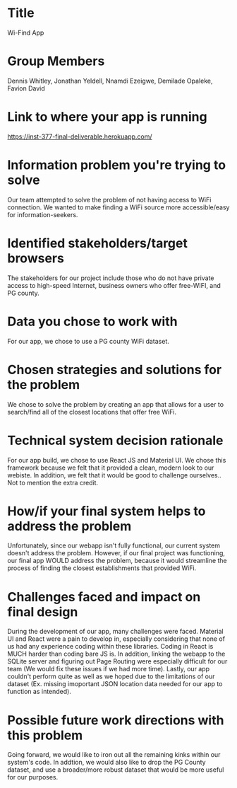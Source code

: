 # Title
Wi-Find App

# Group Members
Dennis Whitley, Jonathan Yeldell, Nnamdi Ezeigwe, Demilade Opaleke, Favion David

# Link to where your app is running
https://inst-377-final-deliverable.herokuapp.com/

# Information problem you're trying to solve
Our team attempted to solve the problem of not having access to WiFi connection.
We wanted to make finding a WiFi source more accessible/easy for information-seekers.

# Identified stakeholders/target browsers
The stakeholders for our project include those who do not have private access to high-speed Internet, business owners who offer free-WIFI, and PG county.

# Data you chose to work with
For our app, we chose to use a PG county WiFi dataset.

# Chosen strategies and solutions for the problem
We chose to solve the problem by creating an app that allows for a user to search/find all of the closest locations that offer free WiFi.

# Technical system decision rationale
For our app build, we chose to use React JS and Material UI.
We chose this framework because we felt that it provided a clean, modern look to our webiste. In addition, we felt that it would be good to challenge ourselves.. Not to mention the extra credit.

# How/if your final system helps to address the problem
Unfortunately, since our webapp isn't fully functional, our current system doesn't address the problem. However, if our final project was functioning, our final app WOULD address the problem, because it would streamline the process of finding the closest establishments that provided WiFi.

# Challenges faced and impact on final design
During the development of our app, many challenges were faced. Material UI and React were a pain to develop in, especially considering that none of us had any experience coding within these libraries. Coding in React is MUCH harder than coding bare JS is.
In addition, linking the webapp to the SQLite server and figuring out Page Routing were especially difficult for our team (We would fix these issues if we had more time). Lastly, our app couldn't perform quite as well as we hoped due to the limitations of our dataset (Ex. missing imoportant JSON location data needed for our app to function as intended).

# Possible future work directions with this problem
Going forward, we would like to iron out all the remaining kinks within our system's code. In addtion, we would also like to drop the PG County dataset, and use a broader/more robust dataset that would be more useful for our purposes.